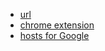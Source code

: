 - [url](https://github.com/hanzichi/personal-collections/blob/master/url.md)
- [chrome extension](https://github.com/hanzichi/personal-collections/blob/master/chrome-extension.md)
- [hosts for Google](https://github.com/hanzichi/personal-collections/blob/master/hosts.txt)